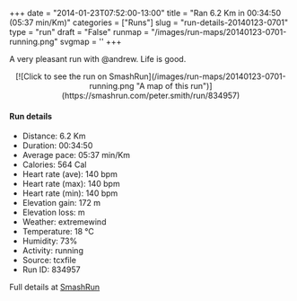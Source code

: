 +++
date = "2014-01-23T07:52:00-13:00"
title = "Ran 6.2 Km in 00:34:50 (05:37 min/Km)"
categories = ["Runs"]
slug = "run-details-20140123-0701"
type = "run"
draft = "False"
runmap = "/images/run-maps/20140123-0701-running.png"
svgmap = '<polyline points="0 56, 0 60, 1 62, 2 63, 2 63, 12 55, 17 48, 23 45, 30 42, 31 42, 39 46, 44 42, 45 41, 46 38, 55 37, 68 38, 77 41, 91 53, 100 56, 90 52, 75 40, 68 38, 54 37, 46 38, 45 41, 40 46, 31 42, 26 44, 19 47, 12 54">'
+++

A very pleasant run with @andrew. Life is good. 

<!--more-->

<center>
[![Click to see the run on SmashRun](/images/run-maps/20140123-0701-running.png "A map of this run")](https://smashrun.com/peter.smith/run/834957)
</center>

#### Run details

* Distance: 6.2 Km
* Duration: 00:34:50
* Average pace: 05:37 min/Km
* Calories: 564 Cal
* Heart rate (ave): 140 bpm
* Heart rate (max): 140 bpm
* Heart rate (min): 140 bpm
* Elevation gain: 172 m
* Elevation loss:  m
* Weather: extremewind
* Temperature: 18 &deg;C
* Humidity: 73%
* Activity: running
* Source: tcxfile
* Run ID: 834957

Full details at [SmashRun](https://smashrun.com/peter.smith/run/834957)